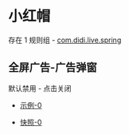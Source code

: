 # 小红帽

存在 1 规则组 - [com.didi.live.spring](/src/apps/com.didi.live.spring.ts)

## 全屏广告-广告弹窗

默认禁用 - 点击关闭

- [示例-0](https://m.gkd.li/57941037/0d0a2a0a-b9de-4f30-9e25-a0e3b3c111d6)

- [快照-0](https://i.gkd.li/import/14341955)
